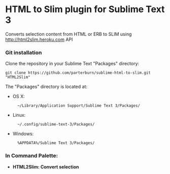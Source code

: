 # HTML to Slim plugin for Sublime Text 3

Converts selection content from HTML or ERB to SLIM using http://html2slim.heroku.com API

### Git installation

Clone the repository in your Sublime Text "Packages" directory:

    git clone https://github.com/parterburn/sublime-html-to-slim.git "HTML2Slim"

The "Packages" directory is located at:

* OS X:

        ~/Library/Application Support/Sublime Text 3/Packages/

* Linux:

        ~/.config/sublime-text-3/Packages/

* Windows:

        %APPDATA%/Sublime Text 3/Packages/


### In Command Palette:

* **HTML2Slim: Convert selection**
